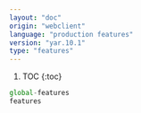 ```yaml
---
layout: "doc"
origin: "webclient"
language: "production features"
version: "yar.10.1"
type: "features"
---
```


1. TOC
{:toc}

```js
global-features
features
```
